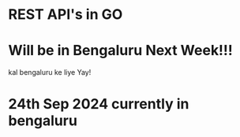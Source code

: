 # REST API's in GO

# Will be in Bengaluru Next Week!!!

kal bengaluru ke liye Yay!

# 24th Sep 2024 currently in bengaluru
